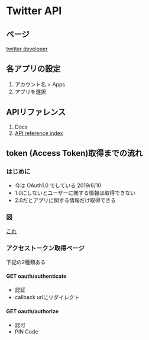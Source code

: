 # Twitter API

## ページ
[twitter developer](https://developer.twitter.com/)

## 各アプリの設定
1. アカウント名 > Apps 
1. アプリを選択

## APIリファレンス
1. Docs
1. [API reference index](https://developer.twitter.com/en/docs/api-reference-index)

## token (Access Token)取得までの流れ

### はじめに

- 今は OAuth1.0 でしている 2019/6/10
- 1.0にしないとユーザーに関する情報は取得できない
- 2.0だとアプリに関する情報だけ取得できる

### 図

[これ](https://www.slideshare.net/nemupm/o-auth-one)

### アクセストークン取得ページ

下記の2種類ある

#### GET oauth/authenticate

- 認証
- callback urlにリダイレクト

#### GET oauth/authorize
- 認可
- PIN Code